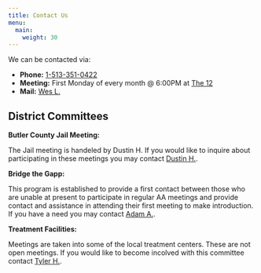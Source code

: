 ```yaml
---
title: Contact Us
menu:
  main:
    weight: 30
---
```


We can be contacted via:

- **Phone:** <a href="tel:1-513-351-0422">1-513-351-0422</a>
- **Meeting:** First Monday of every month @ 6:00PM at [The 12](/meetings/the12/)
- **Mail:**  [Wes L.](mailto:wleibrook@gmail.com)
  
District Committees
-------------------

**Butler County Jail Meeting:**

The Jail meeting is handeled by Dustin H. If you would like to inquire about
participating in these meetings you may contact [Dustin H.](mailto:carlosdh523@yahoo.com).

**Bridge the Gapp:**

This program is established to provide a first contact between those who are
unable at present to participate in regular AA meetings and provide contact and
assistance in attending their first meeting to make introduction. If you have a
need you may contact [Adam A.](mailto:adamalmanza58@gmail.com).

**Treatment Facilities:**

Meetings are taken into some of the local treatment centers. These are not open
meetings. If you would like to become incolved with this committee contact
[Tyler H.](mailto:fawkes1392@gmail.com).
